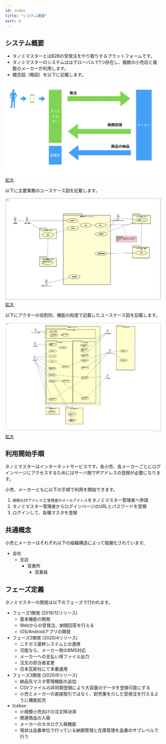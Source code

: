 ```yaml
---
id: index
title: "システム概要"
sort: 0
---
```


## システム概要

- タノミマスターとはB2Bの受発注をやり取りするプラットフォームです。
- タノミマスターのシステムははグローバルで1つ存在し、複数の小売店と複数のメーカーが利用します。
- 概念図（略図）を以下に記載します。

![alt-text](/img/tanomimaster/model.png)
[拡大](/img/tanomimaster/model.png)


以下に主要業務のユースケース図を記載します。

![alt-text](/img/tanomimaster/usecase_abstract.png)
[拡大](/img/tanomimaster/usecase_abstract.png)


以下にアクターの役割別、機能の粒度で記載したユースケース図を記載します。

![alt-text](/img/tanomimaster/usecase_detail.png)
[拡大](/img/tanomimaster/usecase_detail.png)


## 利用開始手順

タノミマスターはインターネットサービスです。各小売、各メーカーごとにログインページにアクセスするためにはサーバ側でIPアドレスの登録が必要になります。

小売、メーカーともに以下の手順で利用を開始できます。

1. `接続元IPアドレス`と`管理者のメールアドレス`をタノミマスター管理者へ申請
1. タノミマスター管理者からログインページのURLとパスワードを受領
1. ログインして、各種マスタを登録

## 共通概念

小売とメーカーはそれぞれ以下の組織構造によって階層化されています。

- 会社
  - 支店
    - 営業所
      - 営業員

## フェーズ定義

タノミマスターの開発は以下のフェーズで行われます。

- フェーズ1開発 (2019/12リリース)
  - 基本機能の開発
  - Webからの受発注、納期回答を行える
  - iOS/Androidアプリの開発
- フェーズ2開発 (2020/4リリース)
  - ニチガス基幹システムとの連携
  - 可能なら、メーカー側のBMS対応
  - メーカーへの支払い用ファイル出力
  - 注文の担当者変更
  - 日本瓦斯社にて本番運用
- フェーズ3開発 (2020/8リリース)
  - 納品先マスタ管理機能の追加
  - CSVファイルの非同期登録により大容量のデータを登録可能にする
  - 小売とメーカーの直接取引ではなく、卸売業を介した受発注を行えるように機能拡充
- Icebox
  - 小規模小売向けの注文時決済
  - 関連商品の入稿
  - メーカーのカタログ入稿機能
  - 現状は品番単位で行っている納期管理と在庫管理を品番のサブレベルで行う


